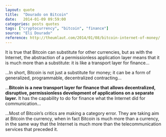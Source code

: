 ```yaml
---
layout: quote
title:  "Dourado on Bitcoin"
date:   2014-01-09 09:59:00
categories: posts quotes
tags: ["cryptocurrency", "bitcoin", "finance"]
source: "Eli Dourado"
reference: http://theumlaut.com/2014/01/08/bitcoin-internet-of-money/
---
```


It is true that Bitcoin can substitute for other currencies, but as with the Internet, the abstraction of a permissionless application layer means that it is much more than a substitute: it is like a transport layer for finance...

...In short, Bitcoin is not just a substitute for money; it can be a form of generalized, programmable, decentralized contracting...

...<b>Bitcoin is a new transport layer for finance that allows decentralized, disruptive, permissionless development of applications on a separate layer.</b> It has the capability to do for finance what the Internet did for communication...

...Most of Bitcoin’s critics are making a category error. They are taking aim at Bitcoin the currency, when in fact Bitcoin is much more than a currency, in the same way that the Internet is much more than the telecommunication services that preceded it.